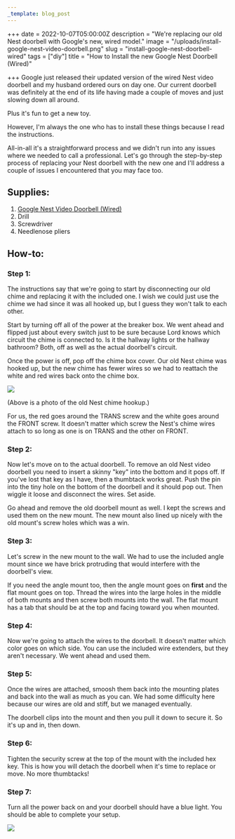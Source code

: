 ```yaml
---
_template: blog_post
---
```


+++
date = 2022-10-07T05:00:00Z
description = "We're replacing our old Nest doorbell with Google's new, wired model."
image = "/uploads/install-google-nest-video-doorbell.png"
slug = "install-google-nest-doorbell-wired"
tags = ["diy"]
title = "How to Install the new Google Nest Doorbell (Wired)"

+++
Google just released their updated version of the wired Nest video doorbell and my husband ordered ours on day one. Our current doorbell was definitely at the end of its life having made a couple of moves and just slowing down all around.

Plus it's fun to get a new toy.

However, I'm always the one who has to install these things because I read the instructions.

All-in-all it's a straightforward process and we didn't run into any issues where we needed to call a professional. Let's go through the step-by-step process of replacing your Nest doorbell with the new one and I'll address a couple of issues I encountered that you may face too.

## Supplies:

1. [Google Nest Video Doorbell (Wired)](https://amzn.to/3CDuiSO)
2. Drill
3. Screwdriver
4. Needlenose pliers

## How-to:

### Step 1: 

The instructions say that we're going to start by disconnecting our old chime and replacing it with the included one. I wish we could just use the chime we had since it was all hooked up, but I guess they won't talk to each other.

Start by turning off all of the power at the breaker box. We went ahead and flipped just about every switch just to be sure because Lord knows which circuit the chime is connected to. Is it the hallway lights or the hallway bathroom? Both, off as well as the actual doorbell's circuit.

Once the power is off, pop off the chime box cover. Our old Nest chime was hooked up, but the new chime has fewer wires so we had to reattach the white and red wires back onto the chime box.

![](/uploads/inside-chime.jpg)

(Above is a photo of the old Nest chime hookup.) 

For us, the red goes around the TRANS screw and the white goes around the FRONT screw. It doesn't matter which screw the Nest's chime wires attach to so long as one is on TRANS and the other on FRONT.

### Step 2: 

Now let's move on to the actual doorbell. To remove an old Nest video doorbell you need to insert a skinny "key" into the bottom and it pops off. If you've lost that key as I have, then a thumbtack works great. Push the pin into the tiny hole on the bottom of the doorbell and it should pop out. Then wiggle it loose and disconnect the wires. Set aside.

Go ahead and remove the old doorbell mount as well. I kept the screws and used them on the new mount. The new mount also lined up nicely with the old mount's screw holes which was a win.

### Step 3: 

Let's screw in the new mount to the wall. We had to use the included angle mount since we have brick protruding that would interfere with the doorbell's view.

If you need the angle mount too, then the angle mount goes on **first** and the flat mount goes on top. Thread the wires into the large holes in the middle of both mounts and then screw both mounts into the wall. The flat mount has a tab that should be at the top and facing toward you when mounted.

### Step 4: 

Now we're going to attach the wires to the doorbell. It doesn't matter which color goes on which side. You can use the included wire extenders, but they aren't necessary. We went ahead and used them.

### Step 5: 

Once the wires are attached, smoosh them back into the mounting plates and back into the wall as much as you can. We had some difficulty here because our wires are old and stiff, but we managed eventually.

The doorbell clips into the mount and then you pull it down to secure it. So it's up and in, then down.

### Step 6: 

Tighten the security screw at the top of the mount with the included hex key. This is how you will detach the doorbell when it's time to replace or move. No more thumbtacks!

### Step 7: 

Turn all the power back on and your doorbell should have a blue light. You should be able to complete your setup.

![](/uploads/finished-doorbell.jpg)
